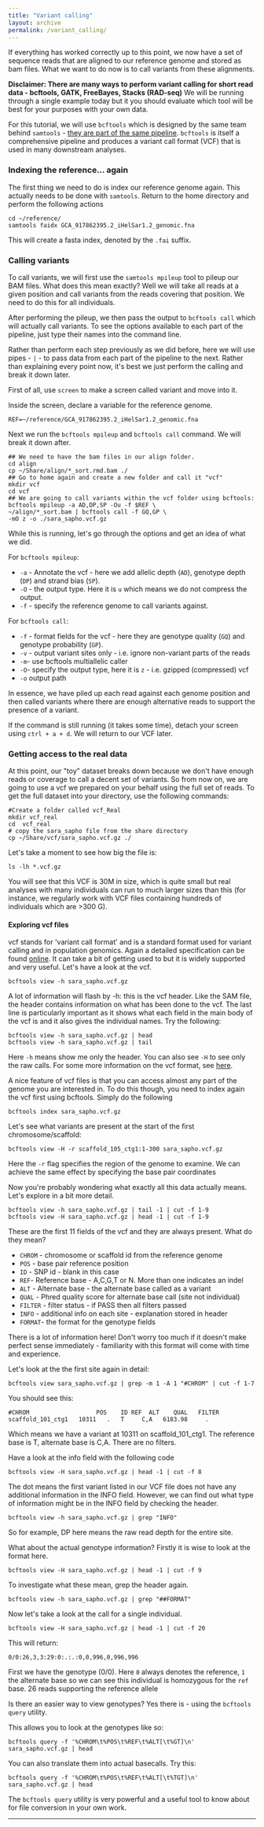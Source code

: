 ```yaml
---
title: "Variant calling"
layout: archive
permalink: /variant_calling/
---
```


If everything has worked correctly up to this point, we now have a set of sequence reads that are aligned to our reference genome and stored as bam files. What we want to do now is to call variants from these alignments.

**Disclaimer: There are many ways to perform variant calling for short read data - bcftools, GATK, FreeBayes, Stacks (RAD-seq)** We will be running through a single example today but it you should evaluate which tool will be best for your purposes with your own data.

For this tutorial, we will use `bcftools` which is designed by the same team behind `samtools` - [they are part of the same pipeline](http://www.htslib.org/). `bcftools` is itself a comprehensive pipeline and produces a variant call format (VCF) that is used in many downstream analyses.

### Indexing the reference... again

The first thing we need to do is index our reference genome again. This actually needs to be done with `samtools`. Return to the home directory and perform the following actions

```shell
cd ~/reference/
samtools faidx GCA_917862395.2_iHelSar1.2_genomic.fna
```

This will create a fasta index, denoted by the `.fai` suffix.

### Calling variants

To call variants, we will first use the `samtools mpileup` tool to pileup our BAM files. What does this mean exactly? Well we will take all reads at a given position and call variants from the reads covering that position. We need to do this for all individuals.

After performing the pileup, we then pass the output to `bcftools call` which will actually call variants. To see the options available to each part of the pipeline, just type their names into the command line.

Rather than perform each step previously as we did before, here we will use pipes - `|` - to pass data from each part of the pipeline to the next. Rather than explaining every point now, it's best we just perform the calling and break it down later.

First of all, use `screen` to make a screen called variant and move into it.

Inside the screen, declare a variable for the reference genome.

```shell
REF=~/reference/GCA_917862395.2_iHelSar1.2_genomic.fna
```

Next we run the `bcftools mpileup` and `bcftools call` command. We will break it down after.

```shell
## We need to have the bam files in our align folder.
cd align
cp ~/Share/align/*_sort.rmd.bam ./
## Go to home again and create a new folder and call it "vcf"
mkdir vcf
cd vcf
## We are going to call variants within the vcf folder using bcftools:
bcftools mpileup -a AD,DP,SP -Ou -f $REF \
~/align/*_sort.bam | bcftools call -f GQ,GP \
-mO z -o ./sara_sapho.vcf.gz
```
While this is running, let's go through the options and get an idea of what we did.

For `bcftools mpileup`:

* `-a` - Annotate the vcf - here we add allelic depth (`AD`), genotype depth (`DP`) and strand bias (`SP`).
* `-O` - the output type. Here it is `u` which means we do not compress the output.
* `-f` - specify the reference genome to call variants against.

For `bcftools call`:

* `-f` - format fields for the vcf - here they are genotype quality (`GQ`) and genotype probability (`GP`).
* `-v` - output variant sites only - i.e. ignore non-variant parts of the reads
* `-m`- use bcftools multiallelic caller
* `-O`- specify the output type, here it is `z` - i.e. gzipped (compressed) vcf
* `-o` output path

In essence, we have piled up each read against each genome position and then called variants where there are enough alternative reads to support the presence of a variant.

If the command is still running (it takes some time), detach your screen using `ctrl + a + d`. We will return to our VCF later.

### Getting access to the real data

At this point, our "toy" dataset breaks down because we don't have enough reads or coverage to call a decent set of variants. So from now on, we are going to use a vcf we prepared on your behalf using the full set of reads. To get the full dataset into your directory, use the following commands:

```shell
#Create a folder called vcf_Real
mkdir vcf_real
cd  vcf_real
# copy the sara_sapho file from the share directory
cp ~/Share/vcf/sara_sapho.vcf.gz ./
```

Let's take a moment to see how big the file is:

```shell
ls -lh *.vcf.gz
```

You will see that this VCF is 30M in size, which is quite small but real analyses with many individuals can run to much larger sizes than this (for instance, we regularly work with VCF files containing hundreds of individuals which are >300 G).

#### Exploring vcf files

vcf stands for 'variant call format' and is a standard format used for variant calling and in population genomics. Again a detailed specification can be found [online](https://samtools.github.io/hts-specs/VCFv4.2.pdf). It can take a bit of getting used to but it is widely supported and very useful. Let's have a look at the vcf.

```shell
bcftools view -h sara_sapho.vcf.gz
```

A lot of information will flash by -h: this is the vcf header. Like the SAM file, the header contains information on what has been done to the vcf. The last line is particularly important as it shows what each field in the main body of the vcf is and it also gives the individual names. Try the following:

```shell
bcftools view -h sara_sapho.vcf.gz | head
bcftools view -h sara_sapho.vcf.gz | tail
```

Here `-h` means show me only the header. You can also see `-H` to see only the raw calls. For some more information on the vcf format, see [here](https://www.ebi.ac.uk/training/online/courses/human-genetic-variation-introduction/variant-identification-and-analysis/understanding-vcf-format/).

A nice feature of vcf files is that you can access almost any part of the genome you are interested in. To do this though, you need to index again the vcf first using bcftools. Simply do the following

```shell
bcftools index sara_sapho.vcf.gz
```

Let's see what variants are present at the start of the first chromosome/scaffold:

```shell
bcftools view -H -r scaffold_105_ctg1:1-300 sara_sapho.vcf.gz
```

Here the `-r` flag specifies the region of the genome to examine. We can achieve the same effect by specifying the base pair coordinates

Now you're probably wondering what exactly all this data actually means. Let's explore in a bit more detail.

```shell
bcftools view -h sara_sapho.vcf.gz | tail -1 | cut -f 1-9
bcftools view -H sara_sapho.vcf.gz | head -1 | cut -f 1-9
```

These are the first 11 fields of the vcf and they are always present. What do they mean?

* `CHROM` - chromosome or scaffold id from the reference genome
* `POS` - base pair reference position
* `ID` - SNP id - blank in this case
* `REF`- Reference base - A,C,G,T or N. More than one indicates an indel
* `ALT` - Alternate base - the alternate base called as a variant
* `QUAL` - Phred quality score for alternate base call (site not individual)
* `FILTER` - filter status - if PASS then all filters passed
* `INFO` - additional info on each site - explanation stored in header
* `FORMAT`- the format for the genotype fields

There is a lot of information here! Don't worry too much if it doesn't make perfect sense immediately - familiarity with this format will come with time and experience.

Let's look at the the first site again in detail:

```shell
bcftools view sara_sapho.vcf.gz | grep -m 1 -A 1 "#CHROM" | cut -f 1-7
```

You should see this:

```shell
#CHROM	                 POS	ID REF	ALT	   QUAL	  FILTER
scaffold_101_ctg1	10311	.	T	  C,A	6183.98  	.
```
Which means we have a variant at 10311 on scaffold_101_ctg1. The reference base is T, alternate base is C,A. There are no filters.

Have a look at the info field with the following code

```shell
bcftools view -H sara_sapho.vcf.gz | head -1 | cut -f 8
```
The dot means the first variant listed in our VCF file does not have any additional information in the INFO field. However, we can find out what type of information might be in the INFO field by checking the header.

```shell
bcftools view -h sara_sapho.vcf.gz | grep "INFO"
```

So for example, DP here means the raw read depth for the entire site.

What about the actual genotype information? Firstly it is wise to look at the format here.

```shell
bcftools view -H sara_sapho.vcf.gz | head -1 | cut -f 9
```

To investigate what these mean, grep the header again.

```shell
bcftools view -h sara_sapho.vcf.gz | grep "##FORMAT"
```

Now let's take a look at the call for a single individual.

```shell
bcftools view -H sara_sapho.vcf.gz | head -1 | cut -f 20
```

This will return:

```shell
0/0:26,3,3:29:0:.:.:0,0,996,0,996,996
```
First we have the genotype (0/0). Here `0` always denotes the reference, `1` the alternate base so we can see this individual is homozygous for the `ref` base. 26 reads supporting the reference allele

Is there an easier way to view genotypes? Yes there is - using the `bcftools query` utility.

This allows you to look at the genotypes like so:

```
bcftools query -f '%CHROM\t%POS\t%REF\t%ALT[\t%GT]\n' sara_sapho.vcf.gz | head
```
You can also translate them into actual basecalls. Try this:

```
bcftools query -f '%CHROM\t%POS\t%REF\t%ALT[\t%TGT]\n' sara_sapho.vcf.gz | head
```
The `bcftools query` utility is very powerful and a useful tool to know about for file conversion in your own work.

---
